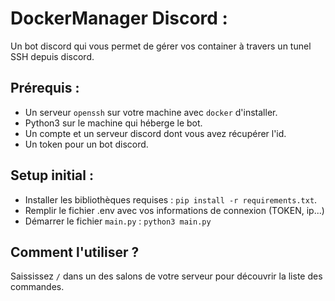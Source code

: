 # DockerManager Discord : 

Un bot discord qui vous permet de gérer vos container à travers un tunel SSH depuis discord.

## Prérequis : 

- Un serveur `openssh` sur votre machine avec `docker` d'installer.
- Python3 sur le machine qui héberge le bot.
- Un compte et un serveur discord dont vous avez récupérer l'id.
- Un token pour un bot discord. 

## Setup initial :

- Installer les bibliothèques requises : `pip install -r requirements.txt`.
- Remplir le fichier .env avec vos informations de connexion (TOKEN, ip...)
- Démarrer le fichier `main.py` : `python3 main.py`

## Comment l'utiliser ? 

Saississez `/` dans un des salons de votre serveur pour découvrir la liste des commandes.